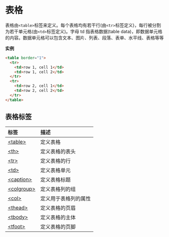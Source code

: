 # 表格

表格由`<table>`标签来定义。每个表格均有若干行(由`<tr>`标签定义)，每行被分割为若干单元格(由`<td>`标签定义)。字母 td 指表格数据(table data)，即数据单元格的内容。数据单元格可以包含文本、图片、列表、段落、表单、水平线、表格等等

**实例**

```html
<table border="1">
  <tr>
    <td>row 1, cell 1</td>
    <td>row 1, cell 2</td>
  </tr>
  <tr>
    <td>row 2, cell 1</td>
    <td>row 2, cell 2</td>
  </tr>
</table>
```

## 表格标签

|标签|描述|
|:---|:---|
|[\<table>](https://www.w3cschool.cn/htmltags/tag-table.html)|定义表格|
|[\<th>](https://www.w3cschool.cn/htmltags/tag-th.html)|定义表格的表头|
|[\<tr>](https://www.w3cschool.cn/htmltags/tag-tr.html)|定义表格的行|
|[\<td>](https://www.w3cschool.cn/htmltags/tag-td.html)|定义表格单元|
|[\<caption>](https://www.w3cschool.cn/htmltags/tag-caption.html)|定义表格标题|
|[\<colgroup>](https://www.w3cschool.cn/htmltags/tag-colgroup.html)|定义表格列的组|
|[\<col>](https://www.w3cschool.cn/htmltags/tag-col.html)|定义用于表格列的属性|
|[\<thead>](https://www.w3cschool.cn/htmltags/tag-thead.html)|定义表格的页眉|
|[\<tbody>](https://www.w3cschool.cn/htmltags/tag-tbody.html)|定义表格的主体|
|[\<tfoot>](https://www.w3cschool.cn/htmltags/tag-tfoot.html)|定义表格的页脚|
